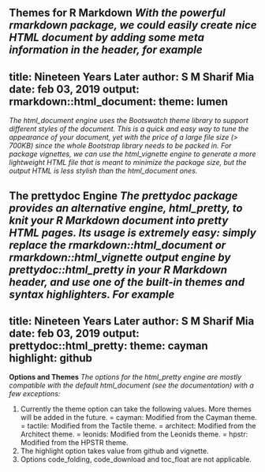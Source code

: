 **Themes for R Markdown**
*With the powerful rmarkdown package, we could easily create nice HTML document by adding some meta information in the header, for example*
-------------
title: Nineteen Years Later
author: S M Sharif Mia
date: feb 03, 2019
output:
  rmarkdown::html_document:
    theme: lumen
----------------
*The html_document engine uses the Bootswatch theme library to support different styles of the document. This is a quick and easy way to tune the appearance of your document, yet with the price of a large file size (> 700KB) since the whole Bootstrap library needs to be packed in.
For package vignettes, we can use the html_vignette engine to generate a more lightweight HTML file that is meant to minimize the package size, but the output HTML is less stylish than the html_document ones.*

**The prettydoc Engine**
*The prettydoc package provides an alternative engine, html_pretty, to knit your R Markdown document into pretty HTML pages. Its usage is extremely easy: simply replace the rmarkdown::html_document or rmarkdown::html_vignette output engine by prettydoc::html_pretty in your R Markdown header, and use one of the built-in themes and syntax highlighters. For example*
---
title: Nineteen Years Later
author: S M Sharif Mia
date: feb 03, 2019
output:
  prettydoc::html_pretty:
    theme: cayman
    highlight: github
---
**Options and Themes**
*The options for the html_pretty engine are mostly compatible with the default html_document (see the documentation) with a few exceptions:*

 1. Currently the theme option can take the following values. More themes will be added in the future. 
  = cayman: Modified from the Cayman theme.
  = tactile: Modified from the Tactile theme.
  = architect: Modified from the Architect theme.
  = leonids: Modified from the Leonids theme.
  = hpstr: Modified from the HPSTR theme.
 2. The highlight option takes value from github and vignette.
 3. Options code_folding, code_download and toc_float are not applicable.